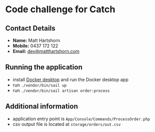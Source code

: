 

# Code challenge for Catch

## Contact Details
- **Name:** Matt Hartshorn
- **Mobile:** 0437 172 122
- **Email:** dev@matthartshorn.com 


## Running the application
- install [Docker desktop](https://www.docker.com/products/docker-desktop/) and run the Docker desktop app
- run `./vendor/bin/sail up`
- run `./vendor/bin/sail artisan order:process`

## Additional information
- application entry point is `App/Console/Commands/ProcessOrder.php`
- csv output file is located at `storage/orders/out.csv`
